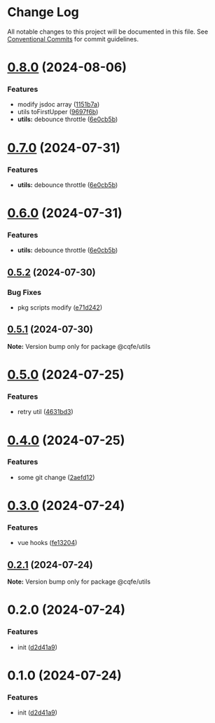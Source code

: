 # Change Log

All notable changes to this project will be documented in this file.
See [Conventional Commits](https://conventionalcommits.org) for commit guidelines.

# [0.8.0](https://github.com/leoDreamer/cqfe/compare/@cqfe/utils@0.5.2...@cqfe/utils@0.8.0) (2024-08-06)


### Features

* modify jsdoc array ([1151b7a](https://github.com/leoDreamer/cqfe/commit/1151b7a435000d6f7c4ae7d2a454138a837bea7f))
* utils toFirstUpper ([9697f6b](https://github.com/leoDreamer/cqfe/commit/9697f6b8655e451bfc278372554570e83afd508c))
* **utils:** debounce throttle ([6e0cb5b](https://github.com/leoDreamer/cqfe/commit/6e0cb5b90f3b292f41cb263405b8789b047b7baa))





# [0.7.0](https://github.com/leoDreamer/cqfe/compare/@cqfe/utils@0.5.2...@cqfe/utils@0.7.0) (2024-07-31)


### Features

* **utils:** debounce throttle ([6e0cb5b](https://github.com/leoDreamer/cqfe/commit/6e0cb5b90f3b292f41cb263405b8789b047b7baa))





# [0.6.0](https://github.com/leoDreamer/cqfe/compare/@cqfe/utils@0.5.2...@cqfe/utils@0.6.0) (2024-07-31)


### Features

* **utils:** debounce throttle ([6e0cb5b](https://github.com/leoDreamer/cqfe/commit/6e0cb5b90f3b292f41cb263405b8789b047b7baa))





## [0.5.2](https://github.com/leoDreamer/cqfe/compare/@cqfe/utils@0.5.1...@cqfe/utils@0.5.2) (2024-07-30)


### Bug Fixes

* pkg scripts modify ([e71d242](https://github.com/leoDreamer/cqfe/commit/e71d242779e2d4211e6d88377533523b83338563))





## [0.5.1](https://github.com/leoDreamer/cqfe/compare/@cqfe/utils@0.5.0...@cqfe/utils@0.5.1) (2024-07-30)

**Note:** Version bump only for package @cqfe/utils





# [0.5.0](https://github.com/leoDreamer/cqfe/compare/@cqfe/utils@0.4.0...@cqfe/utils@0.5.0) (2024-07-25)


### Features

* retry util ([4631bd3](https://github.com/leoDreamer/cqfe/commit/4631bd344d5372624f437c106fa66f93cfa5bb8f))





# [0.4.0](https://github.com/leoDreamer/cqfe/compare/@cqfe/utils@0.3.0...@cqfe/utils@0.4.0) (2024-07-25)


### Features

* some git change ([2aefd12](https://github.com/leoDreamer/cqfe/commit/2aefd1214b954adbc26ede4323ac4f7b45a3451e))





# [0.3.0](https://github.com/leoDreamer/cqfe/compare/@cqfe/utils@0.2.1...@cqfe/utils@0.3.0) (2024-07-24)


### Features

* vue hooks ([fe13204](https://github.com/leoDreamer/cqfe/commit/fe13204857ae8910efa920dbc4cbcc47321068ae))





## [0.2.1](https://github.com/leoDreamer/cqfe/compare/@cqfe/utils@0.2.0...@cqfe/utils@0.2.1) (2024-07-24)

**Note:** Version bump only for package @cqfe/utils





# 0.2.0 (2024-07-24)


### Features

* init ([d2d41a9](https://github.com/leoDreamer/cqfe/commit/d2d41a966d92444e3f0267f2686bc845e78317d5))





# 0.1.0 (2024-07-24)


### Features

* init ([d2d41a9](https://github.com/leoDreamer/llleo/commit/d2d41a966d92444e3f0267f2686bc845e78317d5))
